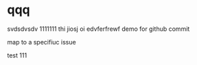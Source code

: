 # qqq
svdsdvsdv
1111111
thi jiosj oi
edvferfrewf
demo for github commit

map to a specifiuc issue

test  111
